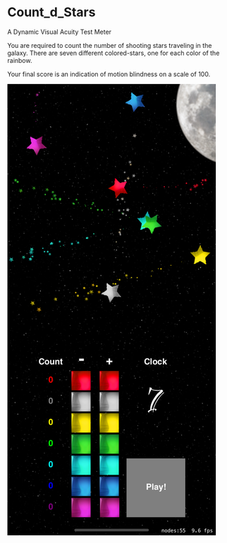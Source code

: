# Count_d_Stars

A Dynamic Visual Acuity Test Meter

You are required to count the number of shooting stars traveling in the galaxy. There are seven different colored-stars, one for each color of the rainbow.

Your final score is an indication of motion blindness on a scale of 100.

<img src ="Simulator%20Screen%20Shot%20-%20iPhone%2011%20Pro%20Max%20-%202020-10-13%20at%2013.12.52.png"></a>
